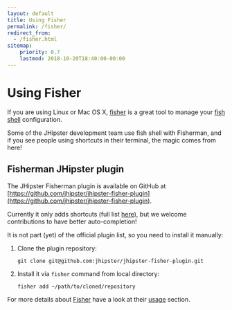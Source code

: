 ```yaml
---
layout: default
title: Using Fisher
permalink: /fisher/
redirect_from:
  - /fisher.html
sitemap:
    priority: 0.7
    lastmod: 2018-10-20T18:40:00-00:00
---
```


# <i class="fa fa-terminal"></i> Using Fisher 

If you are using Linux or Mac OS X, [fisher](https://github.com/jorgebucaran/fisher) is a great tool to manage your [fish shell](http://fishshell.com/) configuration.

Some of the JHipster development team use fish shell with Fisherman, and if you see people using shortcuts in their terminal, the magic comes from here!

## Fisherman JHipster plugin

The JHipster Fisherman plugin is available on GitHub at [https://github.com/jhipster/jhipster-fisher-plugin](https://github.com/jhipster/jhipster-fisher-plugin).

Currently it only adds shortcuts (full list [here](https://github.com/jhipster/jhipster-fisher-plugin/blob/master/conf.d/jhipster.aliases.fish)), but we welcome contributions to have better auto-completion!

It is not part (yet) of the official plugin list, so you need to install it manually:

1. Clone the plugin repository:

    `git clone git@github.com:jhipster/jhipster-fisher-plugin.git`

2. Install it via ``fisher`` command from local directory:

    `fisher add ~/path/to/cloned/repository`

For more details about [Fisher](https://github.com/jorgebucaran/fisher) have a look at their [usage](https://github.com/jorgebucaran/fisher#usage) section.
